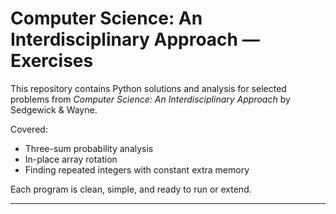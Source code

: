 # Computer Science: An Interdisciplinary Approach — Exercises

This repository contains Python solutions and analysis for selected problems from *Computer Science: An Interdisciplinary Approach* by Sedgewick & Wayne.  

Covered:
- Three-sum probability analysis
- In-place array rotation
- Finding repeated integers with constant extra memory

Each program is clean, simple, and ready to run or extend.

---
